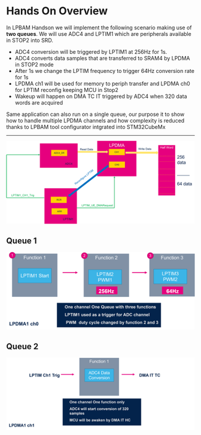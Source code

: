 # **Hands On Overview**

In LPBAM Handson we will implement the following scenario making use of **two queues**.
We will use ADC4 and LPTIM1 which are peripherals available in STOP2 into SRD.

- ADC4 conversion will be triggered by LPTIM1 at 256Hz for 1s.
- ADC4 converts data samples that are transferred to SRAM4 by LPDMA in STOP2 mode
- After 1s we change the LPTIM frequency to trigger 64Hz conversion rate for 1s
- LPDMA ch1 will be used for memory to periph transfer and LPDMA ch0 for LPTIM reconfig keeping MCU in Stop2
- Wakeup will happen on DMA TC IT triggered by ADC4 when 320 data words are acquired

<ainfo>
Same application can also run on a single queue, our purpose it to show how to handle multiple LPDMA channels and how complexity is reduced thanks to LPBAM tool configurator intgrated into STM32CubeMx
</ainfo>

---

![Cubemx start](./img/0001.png)

## Queue 1

![Cubemx start](./img/0002.png)
 

 ## Queue 2
 ![Cubemx start](./img/0003.png)